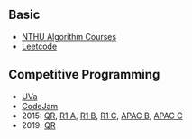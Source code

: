 ## Basic
 * [NTHU Algorithm Courses](AlgorithmCourse)
 * [Leetcode](Leetcode)

## Competitive Programming
 * [UVa](UVa)
 * [CodeJam](CodeJam)
  * 2015: [QR](CodeJam/2015_QR), [R1 A](CodeJam/2015_R1A), [R1 B](CodeJam/2015_R1B), [R1 C](CodeJam/2015_R1C), [APAC B](CodeJam/2015_APAC_B), [APAC C](CodeJam/2015_APAC_C)
 * 2019: [QR](CodeJam/2019_QR)
